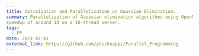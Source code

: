 ```yaml
---
title: Optimization and Parallelization on Gaussian Elimination.
summary: Parallelization of Gaussian elimination algorithms using OpenMP, MPI, SIMD methods and achieve a
speedup of around 10 on a 16-thread server.
tags:
  - PP
date: 2021-07-01
external_link: https://github.com/ydschnappi/Parallel_Programming
---
```

